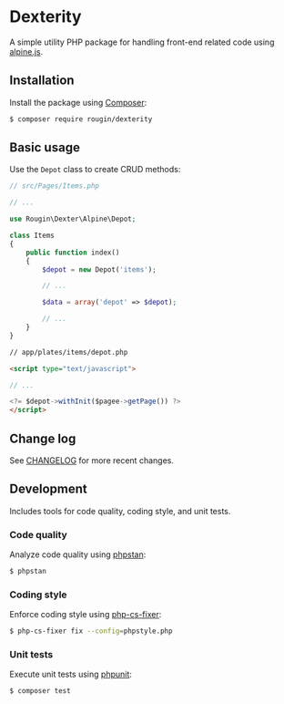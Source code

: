 # Dexterity

A simple utility PHP package for handling front-end related code using [alpine.js](https://alpinejs.dev/).

## Installation

Install the package using [Composer](https://getcomposer.org/):

``` bash
$ composer require rougin/dexterity
```

## Basic usage

Use the `Depot` class to create CRUD methods:

``` php
// src/Pages/Items.php

// ...

use Rougin\Dexter\Alpine\Depot;

class Items
{
    public function index()
    {
        $depot = new Depot('items');

        // ...

        $data = array('depot' => $depot);

        // ...
    }
}
```

``` html
// app/plates/items/depot.php

<script type="text/javascript">

// ...

<?= $depot->withInit($pagee->getPage()) ?>
</script>
```

## Change log

See [CHANGELOG](CHANGELOG.md) for more recent changes.

## Development

Includes tools for code quality, coding style, and unit tests.

### Code quality

Analyze code quality using [phpstan](https://phpstan.org/):

``` bash
$ phpstan
```

### Coding style

Enforce coding style using [php-cs-fixer](https://cs.symfony.com/):

``` bash
$ php-cs-fixer fix --config=phpstyle.php
```

### Unit tests

Execute unit tests using [phpunit](https://phpunit.de/index.html):

``` bash
$ composer test
```
